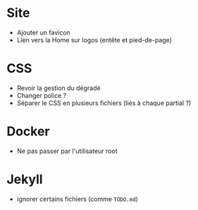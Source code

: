 # Site
- Ajouter un favicon
- Lien vers la Home sur logos (entête et pied-de-page)

# CSS
- Revoir la gestion du dégradé
- Changer police ?
- Séparer le CSS en plusieurs fichiers (liés à chaque partial ?)

# Docker
- Ne pas passer par l'utilisateur root

# Jekyll
- ignorer certains fichiers (comme `TODO.md`)
